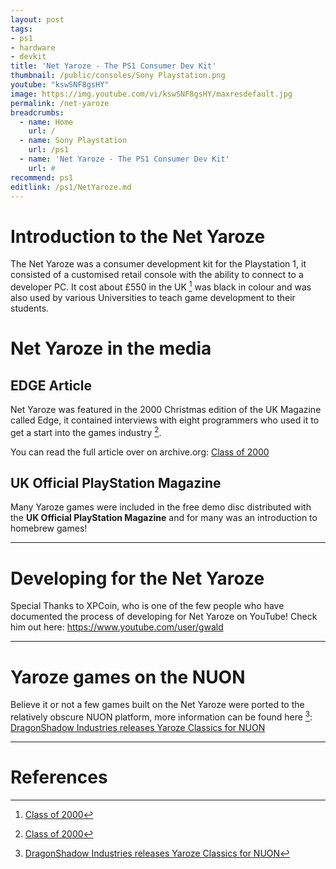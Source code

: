```yaml
---
layout: post
tags: 
- ps1
- hardware
- devkit
title: 'Net Yaroze - The PS1 Consumer Dev Kit'
thumbnail: /public/consoles/Sony Playstation.png
youtube: "kswSNF8gsHY"
image: https://img.youtube.com/vi/kswSNF8gsHY/maxresdefault.jpg
permalink: /net-yaroze
breadcrumbs:
  - name: Home
    url: /
  - name: Sony Playstation
    url: /ps1
  - name: 'Net Yaroze - The PS1 Consumer Dev Kit'
    url: #
recommend: ps1
editlink: /ps1/NetYaroze.md
---
```


# Introduction to the Net Yaroze
The Net Yaroze was a consumer development kit for the Playstation 1, it consisted of a customised retail console with the ability to connect to a developer PC. It cost about £550 in the UK [^1] was black in colour and was also used by various Universities to teach game development to their students.

# Net Yaroze in the media

## EDGE Article
Net Yaroze was featured in the 2000 Christmas edition of the UK Magazine called Edge, it contained interviews with eight programmers who used it to get a start into the games industry [^1].

You can read the full article over on archive.org:
[Class of 2000](https://archive.org/details/net-yaroze-class-2000/mode/2up)

## UK Official PlayStation Magazine
Many Yaroze games were included in the free demo disc distributed with the **UK Official PlayStation Magazine** and for many was an introduction to homebrew games!

---
# Developing for the Net Yaroze
Special Thanks to XPCoin, who is one of the few people who have documented the process of developing for Net Yaroze on YouTube!  Check him out here:  https://www.youtube.com/user/gwald

---
# Yaroze games on the NUON
Believe it or not a few games built on the Net Yaroze were ported to the relatively obscure NUON platform, more information can be found here [^2]: [DragonShadow Industries releases Yaroze Classics for NUON](http://www.the-nextlevel.com/tnl/threads/39974-DragonShadow-Industries-releases-Yaroze-Classics-for-NUON)

---
# References
[^1]: [Class of 2000](https://archive.org/details/net-yaroze-class-2000/mode/2up)
[^2]: [DragonShadow Industries releases Yaroze Classics for NUON](http://www.the-nextlevel.com/tnl/threads/39974-DragonShadow-Industries-releases-Yaroze-Classics-for-NUON)
